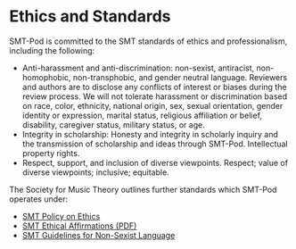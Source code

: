 <h1 style="font-color:$brand-color;">Ethics and Standards</h1>

SMT-Pod is committed to the SMT standards of ethics and professionalism, including the following: 
- Anti-harassment and anti-discrimination: non-sexist, antiracist, non-homophobic, non-transphobic, and gender neutral language. Reviewers and authors are to disclose any conflicts of interest or biases during the review process. We will not tolerate harassment or discrimination based on race, color, ethnicity, national origin, sex, sexual orientation, gender identity or expression, marital status, religious affiliation or belief, disability, caregiver status, military status, or age. 
- Integrity in scholarship: Honesty and integrity in scholarly inquiry and the transmission of scholarship and ideas through SMT-Pod. 
Intellectual property rights.  
- Respect, support, and inclusion of diverse viewpoints. Respect; value of diverse viewpoints; inclusive; equitable. 

The Society for Music Theory outlines further standards which SMT-Pod operates under:
- [SMT Policy on Ethics](https://societymusictheory.org/administration/ethics_policy)
- [SMT Ethical Affirmations (PDF)](https://societymusictheory.org/sites/default/files/governance-documents/ethical_affirmations.pdf)
- [SMT Guidelines for Non-Sexist Language](https://societymusictheory.org/administration/committees/csw/non-sexist-language)
